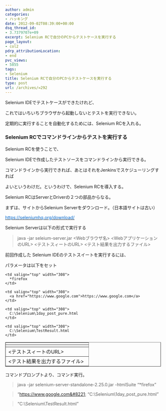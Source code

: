 ```yaml
---
author: admin
categories:
- ハッキング
date: 2012-09-02T08:39:00+00:00
dsq_thread_id:
- 3.7379707e+09
excerpt: Selenium RCで自分のPCからテストケースを実行する
page_layout:
- col2
pdrp_attributionLocation:
- end
pvc_views:
- 5855
tags:
- Selenium
title: Selenium RCで自分のPCからテストケースを実行する
type: post
url: /archives/=292
---
```


<!--:ja-->Selenium IDEでテストケースができたけれど、


  
これではいちいちブラウザから起動しないとテストを実行できない。
  
定期的に実行することを自動化するためには、Selenium RCを入れる。

### Selenium RCでコマンドラインからテストを実行する

Selenium RCを使うことで、
  
Selenium IDEで作成したテストソースをコマンドラインから実行できる。
  
コマンドラインから実行できれば、あとはそれをJenkinsでスケジューリングすれば
  
よいというわけだ。というわけで、Selenium RCを導入する。

Selenium RCはServerとDriverの２つの部品からなる。
  
まずは、サイトからSelenium Serverをダウンロード。（日本語サイトは古い）
  
[<span style="color: #0066cc;">https://seleniumhq.org/download/</span>][1]

Selenium Serverは以下の形式で実行する

> java -jar seleium-server.jar <htmlSuite> <Webブラウザ名> <WebアプリケーションのURL> <テストスィートのURL> <テスト結果を出力するファイル>

前回作成した Selenium IDEのテストスイートを実行するには、
  
パラメータは以下をセット

<table width="562" border="1" cellspacing="0" cellpadding="2">
  <tr>
    <td valign="top" width="252">
      <Webブラウザ名>
    </td>
    
    <td valign="top" width="308">
      *firefox
    </td>
  </tr>
  
  <tr>
    <td valign="top" width="252">
      <WebアプリケーションのURL>
    </td>
    
    <td valign="top" width="308">
      <a href="https://www.google.com">https://www.google.com</a>
    </td>
  </tr>
  
  <tr>
    <td valign="top" width="252">
      <テストスィートのURL>
    </td>
    
    <td valign="top" width="308">
      C:\Selenium\1day_post_pure.html
    </td>
  </tr>
  
  <tr>
    <td valign="top" width="252">
      <テスト結果を出力するファイル>
    </td>
    
    <td valign="top" width="308">
      C:\Selenium\TestResult.html
    </td>
  </tr>
</table>

コマンドプロンプトより、コマンド実行。

> java -jar selenium-server-standalone-2.25.0.jar -htmlSuite &#8220;*firefox&#8221;
  
> &#8220;https://www.google.com&#8221; &#8220;C:\Selenium\1day\_post\_pure.html&#8221;
  
> &#8220;C:\Selenium\TestResult.html&#8221;

 [1]: https://seleniumhq.org/download/
